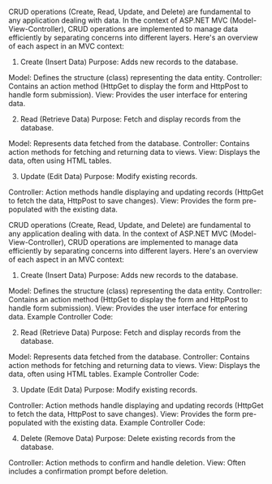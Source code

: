 CRUD operations (Create, Read, Update, and Delete) are fundamental to any application dealing with data.
In the context of ASP.NET MVC (Model-View-Controller), CRUD operations are implemented to manage data efficiently
by separating concerns into different layers. Here's an overview of each aspect in an MVC context:

1. Create (Insert Data)
Purpose: Adds new records to the database.

Model: Defines the structure (class) representing the data entity.
Controller: Contains an action method (HttpGet to display the form and HttpPost to handle form submission).
View: Provides the user interface for entering data.

2. Read (Retrieve Data)
Purpose: Fetch and display records from the database.

Model: Represents data fetched from the database.
Controller: Contains action methods for fetching and returning data to views.
View: Displays the data, often using HTML tables.

3. Update (Edit Data)
Purpose: Modify existing records.

Controller: Action methods handle displaying and updating records (HttpGet to fetch the data, HttpPost to save changes).
View: Provides the form pre-populated with the existing data.


CRUD operations (Create, Read, Update, and Delete) are fundamental to any application dealing with data. In the context of ASP.NET MVC (Model-View-Controller), CRUD operations are implemented to manage data efficiently by separating concerns into different layers. Here's an overview of each aspect in an MVC context:

1. Create (Insert Data)
Purpose: Adds new records to the database.

Model: Defines the structure (class) representing the data entity.
Controller: Contains an action method (HttpGet to display the form and HttpPost to handle form submission).
View: Provides the user interface for entering data.
Example Controller Code:


2. Read (Retrieve Data)
Purpose: Fetch and display records from the database.

Model: Represents data fetched from the database.
Controller: Contains action methods for fetching and returning data to views.
View: Displays the data, often using HTML tables.
Example Controller Code:


3. Update (Edit Data)
Purpose: Modify existing records.

Controller: Action methods handle displaying and updating records (HttpGet to fetch the data, HttpPost to save changes).
View: Provides the form pre-populated with the existing data.
Example Controller Code:


4. Delete (Remove Data)
Purpose: Delete existing records from the database.

Controller: Action methods to confirm and handle deletion.
View: Often includes a confirmation prompt before deletion.


